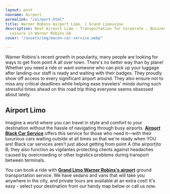 ```yaml
---
layout: post
navname: Airport
permalink: "/airport.html"
title: Warner Robins Airport Limo. | Grand Limousine
description: Best Airport Limo - Transportation for Corporate , Business or Personal
  Leisure in Warner Robins.GA
cover: "/assets/img/macon-car-service.webp"

---
```

Warner Robins's recent growth in popularity, many people are looking for ways to get from point A all over town. There's no better way than by plane! Whether you need a ride or want someone who can pick up your luggage after landing-our staff is ready and waiting with their badges. They proudly show off access to every significant airport around. They also ensure not to miss any critical deadlines while helping ease travelers' minds during such stressful times ahead on this road trip thing everyone seems obsessed about lately.

## Airport Limo

Imagine a world where you can travel in style and comfort to your destination without the hassle of navigating through busy airports. [**Airport Black Car Service**](/airport.html "airport black car service") offers this service for those who need it—with their luxurious cars waiting outside at all times so that we're ready when YOU are! Black car services aren't just about getting from point A (the airport)to B; they also function as vigilantes protecting clients against headaches caused by overcrowding or other logistics problems during transport between terminals.

You can book a ride with [**Grand Limo Warner Robins's airport**](/airport.html "Grandlimo warner robins airport") ground transportation service. We have sedans and vans that will take you anywhere in the city, and private tours are available at an extra cost! It's easy - select your destination from our handy map below or call us now.